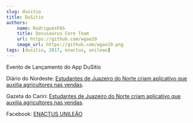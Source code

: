 ```yaml
---
slug: dusitio
title: DuSitio
authors: 
    name: RodriguesFAS
    title: Docusaurus Core Team
    url: https://github.com/wgao19
    image_url: https://github.com/wgao19.png
tags: [dusitio, 2017, enactus, unileao]
---
```


Evento de Lançamento do App DuSitio

Diário do Nordeste: [Estudantes de Juazeiro do Norte criam aplicativo que auxilia agricultores nas vendas](http://blogs.diariodonordeste.com.br/cariri/cidades/juazeiro-do-norte/estudantes-de-juazeiro-do-norte-criam-aplicativo-que-auxilia-agricultores-nas-vendas/14897).

Gazeta do Cariri: [Estudantes de Juazeiro do Norte criam aplicativo que auxilia agricultores nas vendas](http://www.gazetadocariri.com/2017/03/estudantes-de-juazeiro-do-norte-criam.html).


Facebook: [ENACTUS UNILEÃO](https://www.facebook.com/enactusleaosampaio/community/)